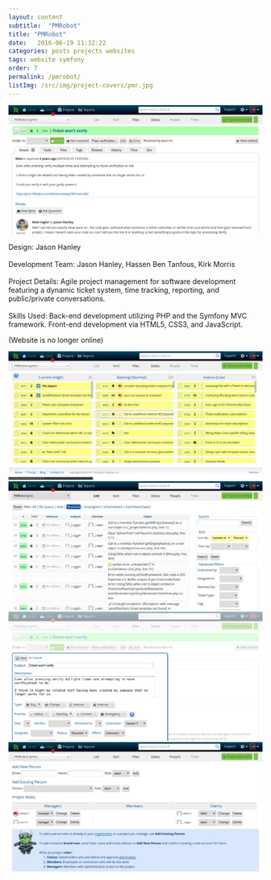 ```yaml
---
layout: content
subtitle:  "PMRobot"
title: "PMRobot"
date:   2016-06-19 11:32:22
categories: posts projects websites
tags: website symfony
order: 7
permalink: /pmrobot/
listImg: /src/img/project-covers/pmr.jpg
---
```

<img src="/src/img/website-screens/pmr.jpg" class="blockimg" alt="PMRobot" />
<p>
  <span class="mini-title">Design:</span>
  Jason Hanley
  <br /><br />
  <span class="mini-title">Development Team:</span>
  Jason Hanley, Hassen Ben Tanfous, Kirk Morris
  <br /><br />
  <span class="mini-title">Project Details:</span>
  Agile project management for software development featuring a dynamic ticket system, time tracking, reporting, and public/private conversations.
  <br /><br />
  <span class="mini-title">Skills Used:</span>
  Back-end development utilizing PHP and the Symfony MVC framework. Front-end development via HTML5, CSS3, and JavaScript.
</p>
<div class="centerbtn-lg">
  <p>(Website is no longer online)</p>
</div>
<img src="/src/img/website-screens/pmr-sort-tickets.jpg" class="blockimg topmar" alt="PMRobot Sort Tickets" />
<img src="/src/img/website-screens/pmr-resolved-tickets.jpg" class="blockimg" alt="PMRobot Resolved Tickets" />
<img src="/src/img/website-screens/pmr-new-ticket.jpg" class="blockimg" alt="PMRobot New Ticket" />
<img src="/src/img/website-screens/pmr-add-person.jpg" class="blockimg" alt="PMRobot Add Person" />